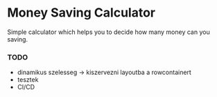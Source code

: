 # Money Saving Calculator
Simple calculator which helps you to decide how many money can you saving.

### TODO
- dinamikus szelesseg -> kiszervezni layoutba a rowcontainert
- tesztek
- CI/CD

